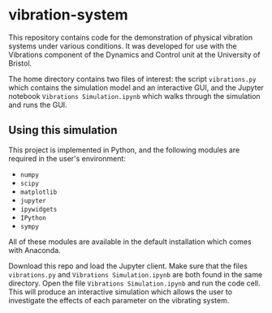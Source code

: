 # vibration-system

This repository contains code for the demonstration of physical vibration systems under various conditions. It was developed for use with the Vibrations component of the Dynamics and Control unit at the University of Bristol.

The home directory contains two files of interest: the script `vibrations.py` which contains the simulation model and an interactive GUI, and the Jupyter notebook `Vibrations Simulation.ipynb` which walks through the simulation and runs the GUI.

## Using this simulation

This project is implemented in Python, and the following modules are required in the user's environment:
- `numpy`
- `scipy`
- `matplotlib`
- `jupyter`
- `ipywidgets`
- `IPython`
- `sympy`

All of these modules are available in the default installation which comes with Anaconda.

Download this repo and load the Jupyter client. Make sure that the files `vibrations.py` and `Vibrations Simulation.ipynb` are both found in the same directory. Open the file `Vibrations Simulation.ipynb` and run the code cell. This will produce an interactive simulation which allows the user to investigate the effects of each parameter on the vibrating system.
